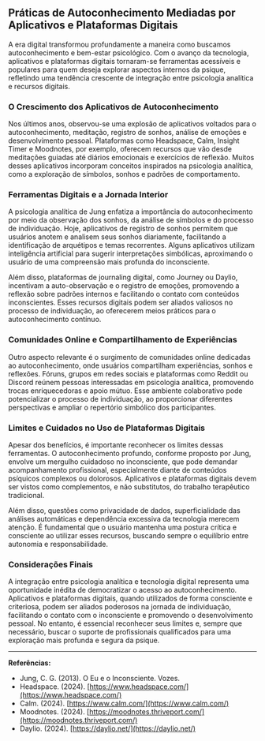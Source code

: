 
## Práticas de Autoconhecimento Mediadas por Aplicativos e Plataformas Digitais

A era digital transformou profundamente a maneira como buscamos autoconhecimento e bem-estar psicológico. Com o avanço da tecnologia, aplicativos e plataformas digitais tornaram-se ferramentas acessíveis e populares para quem deseja explorar aspectos internos da psique, refletindo uma tendência crescente de integração entre psicologia analítica e recursos digitais.

### O Crescimento dos Aplicativos de Autoconhecimento

Nos últimos anos, observou-se uma explosão de aplicativos voltados para o autoconhecimento, meditação, registro de sonhos, análise de emoções e desenvolvimento pessoal. Plataformas como Headspace, Calm, Insight Timer e Moodnotes, por exemplo, oferecem recursos que vão desde meditações guiadas até diários emocionais e exercícios de reflexão. Muitos desses aplicativos incorporam conceitos inspirados na psicologia analítica, como a exploração de símbolos, sonhos e padrões de comportamento.

### Ferramentas Digitais e a Jornada Interior

A psicologia analítica de Jung enfatiza a importância do autoconhecimento por meio da observação dos sonhos, da análise de símbolos e do processo de individuação. Hoje, aplicativos de registro de sonhos permitem que usuários anotem e analisem seus sonhos diariamente, facilitando a identificação de arquétipos e temas recorrentes. Alguns aplicativos utilizam inteligência artificial para sugerir interpretações simbólicas, aproximando o usuário de uma compreensão mais profunda do inconsciente.

Além disso, plataformas de journaling digital, como Journey ou Daylio, incentivam a auto-observação e o registro de emoções, promovendo a reflexão sobre padrões internos e facilitando o contato com conteúdos inconscientes. Esses recursos digitais podem ser aliados valiosos no processo de individuação, ao oferecerem meios práticos para o autoconhecimento contínuo.

### Comunidades Online e Compartilhamento de Experiências

Outro aspecto relevante é o surgimento de comunidades online dedicadas ao autoconhecimento, onde usuários compartilham experiências, sonhos e reflexões. Fóruns, grupos em redes sociais e plataformas como Reddit ou Discord reúnem pessoas interessadas em psicologia analítica, promovendo trocas enriquecedoras e apoio mútuo. Esse ambiente colaborativo pode potencializar o processo de individuação, ao proporcionar diferentes perspectivas e ampliar o repertório simbólico dos participantes.

### Limites e Cuidados no Uso de Plataformas Digitais

Apesar dos benefícios, é importante reconhecer os limites dessas ferramentas. O autoconhecimento profundo, conforme proposto por Jung, envolve um mergulho cuidadoso no inconsciente, que pode demandar acompanhamento profissional, especialmente diante de conteúdos psíquicos complexos ou dolorosos. Aplicativos e plataformas digitais devem ser vistos como complementos, e não substitutos, do trabalho terapêutico tradicional.

Além disso, questões como privacidade de dados, superficialidade das análises automáticas e dependência excessiva da tecnologia merecem atenção. É fundamental que o usuário mantenha uma postura crítica e consciente ao utilizar esses recursos, buscando sempre o equilíbrio entre autonomia e responsabilidade.

### Considerações Finais

A integração entre psicologia analítica e tecnologia digital representa uma oportunidade inédita de democratizar o acesso ao autoconhecimento. Aplicativos e plataformas digitais, quando utilizados de forma consciente e criteriosa, podem ser aliados poderosos na jornada de individuação, facilitando o contato com o inconsciente e promovendo o desenvolvimento pessoal. No entanto, é essencial reconhecer seus limites e, sempre que necessário, buscar o suporte de profissionais qualificados para uma exploração mais profunda e segura da psique.

---
**Referências:**
- Jung, C. G. (2013). O Eu e o Inconsciente. Vozes.
- Headspace. (2024). [https://www.headspace.com/](https://www.headspace.com/)
- Calm. (2024). [https://www.calm.com/](https://www.calm.com/)
- Moodnotes. (2024). [https://moodnotes.thriveport.com/](https://moodnotes.thriveport.com/)
- Daylio. (2024). [https://daylio.net/](https://daylio.net/)
```

